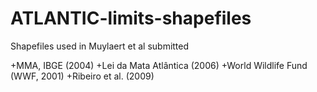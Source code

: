 # ATLANTIC-limits-shapefiles

Shapefiles used in Muylaert et al submitted

+MMA, IBGE (2004)
+Lei da Mata Atlântica (2006)
+World Wildlife Fund (WWF, 2001)
+Ribeiro et al. (2009)


